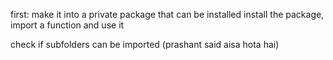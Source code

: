 first:
	make it into a private package that can be installed
	install the package, import a function and use it

check if subfolders can be imported (prashant said aisa hota hai)
